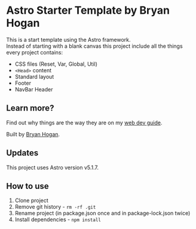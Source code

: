 # Astro Starter Template by Bryan Hogan

This is a start template using the Astro framework.  
Instead of starting with a blank canvas this project include all the things every project contains:
- CSS files (Reset, Var, Global, Util)
- `<Head>` content
- Standard layout
- Footer
- NavBar Header

## Learn more?

Find out why things are the way they are on my [web dev guide](https://webdev.bryanhogan.com/).

Built by [Bryan Hogan](https://bryanhogan.com/).

## Updates

This project uses Astro version v5.1.7.

## How to use

1. Clone project
2. Remove git history - `rm -rf .git`
3. Rename project (in package.json once and in package-lock.json twice)
4. Install dependencies - `npm install`

